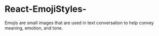 # React-EmojiStyles-
Emojis are small images that are used in text conversation to help convey meaning, emotion, and tone.
